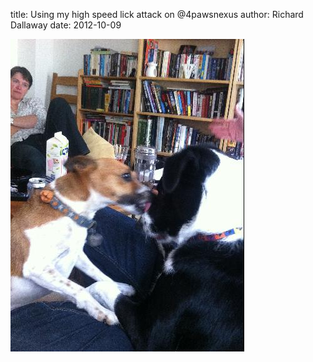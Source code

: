 
title: Using my high speed lick attack on @4pawsnexus
author: Richard Dallaway
date: 2012-10-09

<div>
<a href="/media/UWphoto.JPG">
<img width="374" src="/media/UWphoto.JPG.500.JPG" height="500"></img>
</a>
</div>



  


    